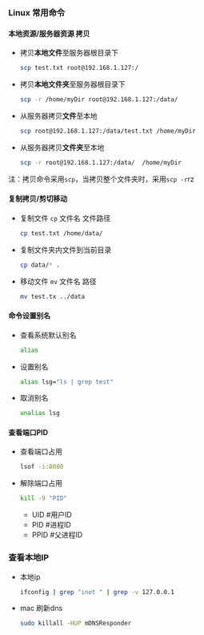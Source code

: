 ### Linux 常用命令

#### 本地资源/服务器资源 拷贝

- 拷贝**本地文件**至服务器根目录下

  ```bash
  scp test.txt root@192.168.1.127:/
  ```

- 拷贝**本地文件夹**至服务器根目录下

  ```bash
  scp -r /home/myDir root@192.168.1.127:/data/
  ```

- 从服务器拷贝**文件**至本地

  ```bash
  scp root@192.168.1.127:/data/test.txt /home/myDir
  ```

- 从服务器拷贝**文件夹**至本地

  ```bash
  scp -r root@192.168.1.127:/data/  /home/myDir
  ```

注：拷贝命令采用`scp`，当拷贝整个文件夹时，采用`scp -r`rz

#### 复制拷贝/剪切移动

- 复制文件  `cp` 文件名  文件路径

  ```bash
  cp test.txt /home/data/
  ```

- 复制文件夹内文件到当前目录

  ```bash
  cp data/* .
  ```

- 移动文件 `mv` 文件名  路径

  ```bash
  mv test.tx ../data
  ```

#### 命令设置别名

- 查看系统默认别名

  ```bash
  alias
  ```

- 设置别名

  ```bash
  alias lsg="ls | grep test"
  ```

- 取消别名

  ```bash
  unalias lsg
  ```

#### 查看端口PID

- 查看端口占用

  ```bash
  lsof -i:8080
  ```

- 解除端口占用

  ```bash
  kill -9 "PID"
  ```

  - UID   #用户ID
  - PID    #进程ID
  - PPID  #父进程ID

### 查看本地IP

- 本地ip

  ```bash
  ifconfig | grep "inet " | grep -v 127.0.0.1
  ```

- mac 刷新dns

  ```bash
  sudo killall -HUP mDNSResponder
  ```
